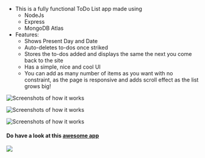 * This is a fully functional ToDo List app made using 
    * NodeJs 
    * Express 
    * MongoDB Atlas
* Features:
    * Shows Present Day and Date
    * Auto-deletes to-dos once striked 
    * Stores the to-dos added and displays the same the next you come back to the site
    * Has a simple, nice and cool UI
    * You can add as many number of items as you want with no constraint, as the page is responsive and adds scroll effect as the list grows big!



![Screenshots of how it works](SS-1.jpg)


![Screenshots of how it works](SS-2.jpg)


![Screenshots of how it works](SS-3.jpg)

<h4>Do have a look at this <a href="https://protected-beach-83429.herokuapp.com/"> awesome app</a></h4>

[![](https://img.shields.io/badge/Developed%20by-%40alphaCoder--69-blue)](https://github.com/alphaCoder-69)
